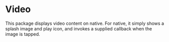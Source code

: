# Video

This package displays video content on native. For native, it simply shows a
splash image and play icon, and invokes a supplied callback when the image is
tapped.
